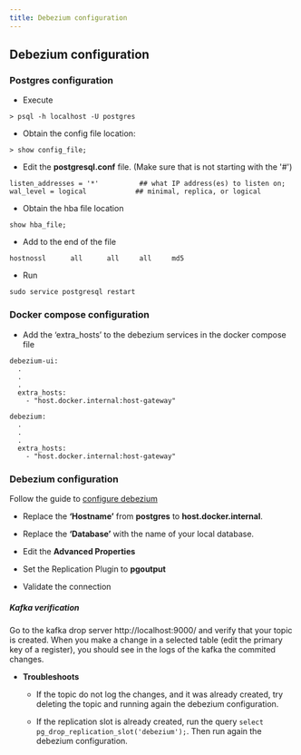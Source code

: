 ```yaml
---
title: Debezium configuration
---
```

## Debezium configuration

### Postgres configuration

* Execute
```
> psql -h localhost -U postgres
```
* Obtain the config file location: 
```
> show config_file;
```

* Edit the **postgresql.conf** file. (Make sure that is not starting with the '#')
```
listen_addresses = '*'			## what IP address(es) to listen on;
wal_level = logical			   ## minimal, replica, or logical
```

* Obtain the hba file location
```
show hba_file;
```

* Add to the end of the file
```
hostnossl      all		all		all		md5
```

* Run
```
sudo service postgresql restart
```
### Docker compose configuration

* Add the ‘extra_hosts’ to the debezium services in the docker compose file

``` docker
debezium-ui:
  .
  .
  .
  extra_hosts:
    - "host.docker.internal:host-gateway"
```
``` docker
debezium:
  .
  .
  .
  extra_hosts:
    - "host.docker.internal:host-gateway"
```

### Debezium configuration

Follow the guide to [configure debezium](https://docs.etendo.software/en/technical-documentation/etendo-environment/platform/HowToListenNewTablesInEtendoRX)

* Replace the **‘Hostname’** from **postgres** to **host.docker.internal**.

* Replace the **‘Database’** with the name of your local database.

* Edit the **Advanced Properties**

* Set the Replication Plugin to **pgoutput**

* Validate the connection

##### Kafka verification
Go to the kafka drop server http://localhost:9000/ and verify that your topic is created. When you make a change in a selected table (edit the primary key of a register), you should see in the logs of the kafka the commited changes.

* **Troubleshoots**
	* If the topic do not log the changes, and it was already created, try deleting the topic and running again the debezium configuration.
  
  * If the replication slot is already created, run the query `select pg_drop_replication_slot('debezium');`. Then run again the debezium configuration.
  
	
